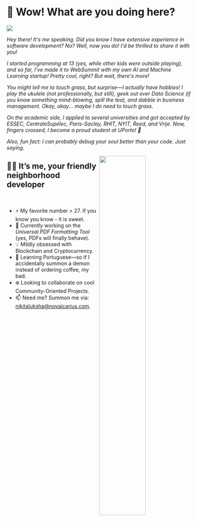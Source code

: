 # 🤔 Wow! What are you doing here?

<img src="https://readme-typing-svg.herokuapp.com?font=Architects+Daughter&color=8D0000&size=25&center=false&lines=Ola!+It's+WerterKrot;Main+Developer+at+novAIcarius...;Data+Science+Enthusiast...;Entrepreneur...;Just+a+Curious+Dude..."/>

<p><i>Hey there! It's me speaking. Did you know I have extensive experience in software development? No? Well, now you do! I'd be thrilled to share it with you!  

I started programming at 13 (yes, while other kids were outside playing), and so far, I've made it to WebSummit with my own AI and Machine Learning startup! Pretty cool, right? But wait, there's more!  

You might tell me to touch grass, but surprise—I actually have hobbies! I play the ukulele (not professionally, but still), geek out over Data Science (if you know something mind-blowing, spill the tea), and dabble in business management. Okay, okay... maybe I *do* need to touch grass.  

On the academic side, I applied to several universities and got accepted by ESSEC, CentraleSupélec, Paris-Saclay, RHIT, NYIT, Reed, and Vrije. Now, fingers crossed, I become a proud student at UPorto! 🚀  

Also, fun fact: I can probably debug your soul better than your code. Just saying.  
</i></p>

<img src="https://media2.giphy.com/media/v1.Y2lkPTc5MGI3NjExeTU3Y2lza2E2cXYydzh6OTdibTE1cW4wemNiaG55NDN0Z2xjZXRocCZlcD12MV9pbnRlcm5hbF9naWZfYnlfaWQmY3Q9Zw/PkKzNQjwPy7GvxZbfe/giphy.gif" width="50%" align="right" />

## 🙋‍♂️ It’s me, your friendly neighborhood developer

</br>

- ⚡ My favorite number > 27. If you know you know - it is sweet.  
- 🔧 Currently working on the *Universal PDF Formatting Tool* (yes, PDFs will finally behave).  
- 💡 Mildly obsessed with Blockchain and Cryptocurrency.   
- 📖 Learning Portuguese—so if I accidentally summon a demon instead of ordering coffee, my bad.  
- ❄️ Looking to collaborate on cool Community-Oriented Projects.  
- 📫 Need me? Summon me via: nikitaluksha@novaicarius.com.  
